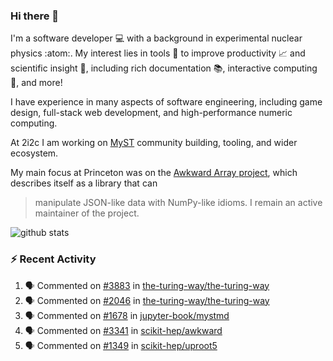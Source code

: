 ### Hi there 👋 

I'm a software developer 💻 with a background in experimental nuclear physics :atom:. My interest lies in tools :wrench: to improve productivity :chart_with_upwards_trend: and scientific insight :telescope:, including rich documentation 📚, interactive computing 🧮, and more! 

I have experience in many aspects of software engineering, including game design, full-stack web development, and high-performance numeric computing. 

At 2i2c I am working on [MyST](https://github.com/jupyter-book/mystmd) community building, tooling, and wider ecosystem. 

My main focus at Princeton was on the [Awkward Array project](awkward-array.org/), which describes itself as a library that can 
> manipulate JSON-like data with NumPy-like idioms. I remain an active maintainer of the project. 

![github stats](https://github-readme-stats.vercel.app/api?username=agoose77&show_icons=true&hide_rank=true&hide_title=true&bg_color=30,e76445,904e95&text_color=efe3ec&icon_color=efe3ec)
<!--
**agoose77/agoose77** is a ✨ _special_ ✨ repository because its `README.md` (this file) appears on your GitHub profile.

Here are some ideas to get you started:

- 🔭 I’m currently working on ...
- 🌱 I’m currently learning ...
- 👯 I’m looking to collaborate on ...
- 🤔 I’m looking for help with ...
- 💬 Ask me about ...
- 📫 How to reach me: ...
- 😄 Pronouns: ...
- ⚡ Fun fact: ...
-->

### :zap: Recent Activity

<!--START_SECTION:activity-->
1. 🗣 Commented on [#3883](https://github.com/the-turing-way/the-turing-way/issues/3883#issuecomment-2545338198) in [the-turing-way/the-turing-way](https://github.com/the-turing-way/the-turing-way)
2. 🗣 Commented on [#2046](https://github.com/the-turing-way/the-turing-way/issues/2046#issuecomment-2545193304) in [the-turing-way/the-turing-way](https://github.com/the-turing-way/the-turing-way)
3. 🗣 Commented on [#1678](https://github.com/jupyter-book/mystmd/issues/1678#issuecomment-2543881730) in [jupyter-book/mystmd](https://github.com/jupyter-book/mystmd)
4. 🗣 Commented on [#3341](https://github.com/scikit-hep/awkward/pull/3341#issuecomment-2542540287) in [scikit-hep/awkward](https://github.com/scikit-hep/awkward)
5. 🗣 Commented on [#1349](https://github.com/scikit-hep/uproot5/issues/1349#issuecomment-2542434259) in [scikit-hep/uproot5](https://github.com/scikit-hep/uproot5)
<!--END_SECTION:activity-->
